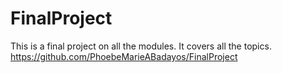 # FinalProject
This is a final project on all the modules. It covers all the topics.
https://github.com/PhoebeMarieABadayos/FinalProject
